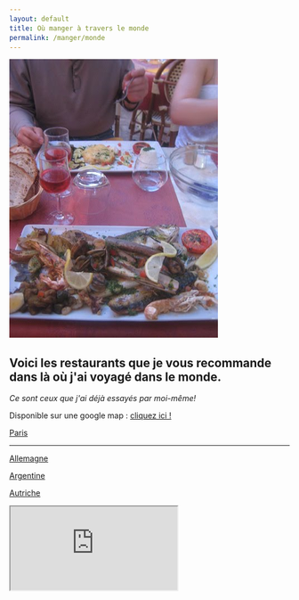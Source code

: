 ```yaml
---
layout: default
title: Où manger à travers le monde
permalink: /manger/monde
---
```


<div class="clearfix">
	<img src="/images/restos/manger-monde.jpg" class="img-floating-left-mid-size" />
</div>

## Voici les restaurants que je vous recommande dans là où j'ai voyagé dans le monde. ##  
_Ce sont ceux que j'ai déjà essayés par moi-même!_  
  

Disponible sur une google map : <a href="https://www.google.com/maps/d/embed?mid=10s1nd5St-ZlE4JKHPynjXrBXoFM&hl=fr" target="_gmapworld">cliquez ici !</a>  
    
<a href="/manger/paris">Paris</a>  

___
  
<a href="/manger/allemagne">Allemagne</a>  
  
<a href="/manger/argentine">Argentine</a>  
  
<a href="/manger/autriche">Autriche</a>  
    
<div class="google-maps">
	<iframe src="https://www.google.com/maps/d/embed?mid=10s1nd5St-ZlE4JKHPynjXrBXoFM&hl=fr"></iframe>
</div>
  
  